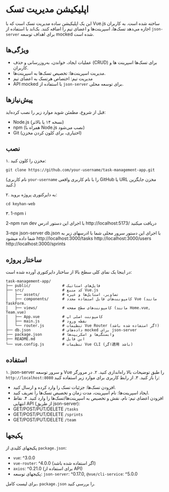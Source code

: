 # اپلیکیشن مدیریت تسک

این یک اپلیکیشن ساده مدیریت تسک است که با Vue.js ساخته شده است. به کاربران اجازه می‌دهد تسک‌ها، اسپرینت‌ها و اعضای تیم را اضافه کنند. بک‌اند با استفاده از `json-server` برای اهداف توسعه mocked شده است.

## ویژگی‌ها
- عملیات ایجاد، خواندن، به‌روزرسانی و حذف (CRUD)  برای تسک‌ها اسپرینت ها و کاربران.
- مدیریت اسپرینت‌ها:  تخصیص تسک‌ها به اسپرینت‌ها.
- مدیریت تیم: اختصاص هرتسک به اعضای تیم
- API mocked با استفاده از `json-server` برای توسعه محلی.

## پیش‌نیازها
قبل از شروع، مطمئن شوید موارد زیر را نصب کرده‌اید:
- Node.js (نسخه ۱۴ یا بالاتر)
- npm (همراه با Node.js نصب می‌شود)
- Git (اختیاری، برای کلون کردن مخزن)

## نصب
۱. مخزن را کلون کنید:
   ```
   git clone https://github.com/your-username/task-management-app.git
   ```
   (نام کاربری `your-username` را با نام کاربری واقعی GitHub یا URL مخزن جایگزین کنید.)

۲. به دایرکتوری پروژه بروید:
   ```
   cd keyhan-web
   ```

۳. 
1-npm i 

2-npm run dev
با اجرای این دستور ادرس http://localhost:5173/ دریافت میکنید

3-npx json-server db.json
با اجرای این دستور سرور محلی شما با ادرسهای زیر به شما داده میشود
  http://localhost:3000/tasks
  http://localhost:3000/users
  http://localhost:3000/sprints

## ساختار پروژه
در اینجا یک نمای کلی سطح بالا از ساختار دایرکتوری آورده شده است:
```
task-management-app/
├── public/              # فایل‌های استاتیک
├── src/                 # کد منبع Vue.js
│   ├── assets/          # تصاویر، استایل‌ها و غیره
│   ├── components/      # کامپوننت‌های قابل استفاده مجدد Vue (مانند TaskForm.
│   ├── views/           # کامپوننت‌های سطح صفحه (مانند Home.vue, Team.vue)
│   ├── App.vue          # کامپوننت اصلی اپ
│   ├── main.js          # نقطه ورود
│   └── router.js        # تنظیمات Vue Router (اگر استفاده شده باشد)
├── db.json              # داده‌های mocked برای json-server
├── package.json         # وابستگی‌ها و اسکریپت‌ها
├── README.md            # این فایل
└── vue.config.js        # تنظیمات Vue CLI (اگر適用 باشد)
```

## استفاده
۱. json-server و سرور توسعه Vue را طبق توضیحات بالا راه‌اندازی کنید.
۲. در مرورگر `http://localhost:8080` را باز کنید.
۳. از رابط کاربری برای موارد زیر استفاده کنید:
   - افزودن تسک‌ها: جزئیات تسک را وارد کرده و ارسال کنید.
   - ایجاد اسپرینت‌ها: نام اسپرینت، مدت زمان و تخصیص تسک‌ها را تعریف کنید.
   - افزودن اعضای تیم: نام، نقش و تخصیص به اسپرینت‌ها/تسک‌ها را وارد کنید.
۴. نقاط انتهایی API (از طریق json-server):
   - GET/POST/PUT/DELETE `/tasks`
   - GET/POST/PUT/DELETE `/sprints`
   - GET/POST/PUT/DELETE `/team`

## پکیجها
پکیجهای کلیدی از `package.json`:
- `vue`: ^3.0.0 
- `vue-router`: ^4.0.0 (اگر استفاده شده باشد)
- `axios`: ^0.21.0 (برای استفاده از API)
- پکیجهای توسعه: `json-server`: ^0.17.0, `@vue/cli-service`: ^5.0.0

برای لیست کامل، `package.json` را بررسی کنید.



